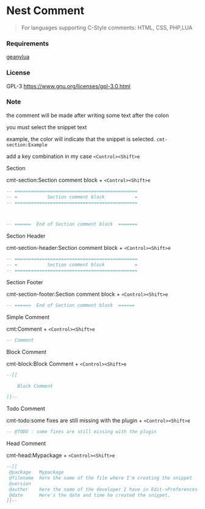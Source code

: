 # Nest Comment

> For languages supporting C-Style comments: HTML, CSS, PHP,LUA

### Requirements

[geanylua](https://github.com/geany/geany-plugins/tree/master/geanylua)

### License

GPL-3 <https://www.gnu.org/licenses/gpl-3.0.html>

### Note

the comment will be made after writing some text after the colon

you must select the snippet text

example, the color will indicate that the snippet is selected. `cmt-section:Example`

add a key combination
in my case `<Control><Shift>e`

Section

cmt-section:Section comment block + `<Control><Shift>e`

```lua
-- =============================================
-- =           Section comment block           =
-- =============================================



-- ======  End of Section comment block  =======
```

Section Header

cmt-section-header:Section comment block + `<Control><Shift>e`

```lua
-- =============================================
-- =           Section comment block           =
-- =============================================
```

Section Footer

cmt-section-footer:Section comment block + `<Control><Shift>e`

```lua
-- ======  End of Section comment block  ======
```

Simple Comment

cmt:Comment + `<Control><Shift>e`

```lua
-- Comment
```

Block Comment

cmt-block:Block Comment + `<Control><Shift>e`

```lua
--[[

	Block Comment

]]--
```

Todo Comment

cmt-todo:some fixes are still missing with the plugin + `<Control><Shift>e`

```lua
-- @TODO : some fixes are still missing with the plugin
```

Head Comment

cmt-head:Mypackage + `<Control><Shift>e`

```lua
--[[
 @package   Mypackage
 @filename  here the name of the file where I'm creating the snippet 
 @version   
 @author    here the name of the developer I have in Edit->Preferences->Template <here the email I have in Edit->Preferences->Template>
 @date      Here's the date and time he created the snippet.
]]--
```

